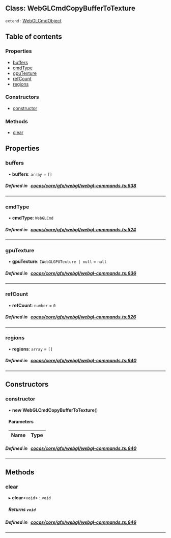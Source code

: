 
## Class: WebGLCmdCopyBufferToTexture


`extend:`
[WebGLCmdObject](docs/en/cocos-core-gfx-webgl/Class/WebGLCmdObject.md)









<div class="table-of-content">
<h2>Table of contents</h2>


### Properties

- [ buffers](#buffers)
- [ cmdType](#cmdType)
- [ gpuTexture](#gpuTexture)
- [ refCount](#refCount)
- [ regions](#regions)

### Constructors

- [ constructor](#constructor)

### Methods

- [ clear](#clear)
</div>

## Properties


### buffers
<div style="margin-left: 10px;">




•  **buffers**:
`array`  = `[]`
</div>

##### Defined in &nbsp;   [cocos/core/gfx/webgl/webgl-commands.ts:638](https://github.com/cocos-creator/engine/blob/c7bf6b8a9/cocos/core/gfx/webgl/webgl-commands.ts#L638)&nbsp;


___


### cmdType
<div style="margin-left: 10px;">




•  **cmdType**:
`WebGLCmd` 
</div>

##### Defined in &nbsp;   [cocos/core/gfx/webgl/webgl-commands.ts:524](https://github.com/cocos-creator/engine/blob/c7bf6b8a9/cocos/core/gfx/webgl/webgl-commands.ts#L524)&nbsp;


___


### gpuTexture
<div style="margin-left: 10px;">




•  **gpuTexture**:
`IWebGLGPUTexture | null`  = `null`
</div>

##### Defined in &nbsp;   [cocos/core/gfx/webgl/webgl-commands.ts:636](https://github.com/cocos-creator/engine/blob/c7bf6b8a9/cocos/core/gfx/webgl/webgl-commands.ts#L636)&nbsp;


___


### refCount
<div style="margin-left: 10px;">




•  **refCount**:
`number`  = `0`
</div>

##### Defined in &nbsp;   [cocos/core/gfx/webgl/webgl-commands.ts:526](https://github.com/cocos-creator/engine/blob/c7bf6b8a9/cocos/core/gfx/webgl/webgl-commands.ts#L526)&nbsp;


___


### regions
<div style="margin-left: 10px;">




•  **regions**:
`array`  = `[]`
</div>

##### Defined in &nbsp;   [cocos/core/gfx/webgl/webgl-commands.ts:640](https://github.com/cocos-creator/engine/blob/c7bf6b8a9/cocos/core/gfx/webgl/webgl-commands.ts#L640)&nbsp;


___

<!---->
## Constructors


### constructor
<div style="margin-left: 10px;">

• **new WebGLCmdCopyBufferToTexture**()

#### Parameters

| Name | Type |
| :------ | :------ |
</div>

##### Defined in &nbsp;   [cocos/core/gfx/webgl/webgl-commands.ts:640](https://github.com/cocos-creator/engine/blob/c7bf6b8a9/cocos/core/gfx/webgl/webgl-commands.ts#L640)&nbsp;


---

<!---->
## Methods

### clear

<div style="margin-left: 10px;">

▸   **clear**<`void`\> : `void`




##### Returns `void`
</div>

##### Defined in &nbsp;   [cocos/core/gfx/webgl/webgl-commands.ts:646](https://github.com/cocos-creator/engine/blob/c7bf6b8a9/cocos/core/gfx/webgl/webgl-commands.ts#L646)&nbsp;
___
<!---->



